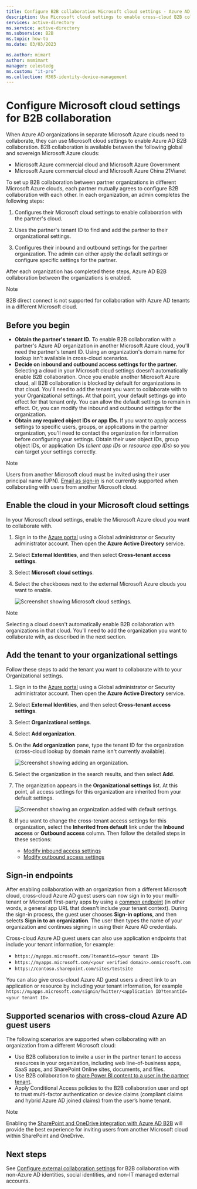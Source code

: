 ```yaml
---
title: Configure B2B collaboration Microsoft cloud settings - Azure AD
description: Use Microsoft cloud settings to enable cross-cloud B2B collaboration between sovereign (national) Microsoft Azure clouds.
services: active-directory
ms.service: active-directory
ms.subservice: B2B
ms.topic: how-to
ms.date: 03/03/2023

ms.author: mimart
author: msmimart
manager: celestedg
ms.custom: "it-pro"
ms.collection: M365-identity-device-management
---
```


# Configure Microsoft cloud settings for B2B collaboration

When Azure AD organizations in separate Microsoft Azure clouds need to collaborate, they can use Microsoft cloud settings to enable Azure AD B2B collaboration. B2B collaboration is available between the following global and sovereign Microsoft Azure clouds:

- Microsoft Azure commercial cloud and Microsoft Azure Government
- Microsoft Azure commercial cloud and Microsoft Azure China 21Vianet

To set up B2B collaboration between partner organizations in different Microsoft Azure clouds, each partner mutually agrees to configure B2B collaboration with each other. In each organization, an admin completes the following steps:

1. Configures their Microsoft cloud settings to enable collaboration with the partner's cloud.

1. Uses the partner's tenant ID to find and add the partner to their organizational settings.

1. Configures their inbound and outbound settings for the partner organization. The admin can either apply the default settings or configure specific settings for the partner.

After each organization has completed these steps, Azure AD B2B collaboration between the organizations is enabled.

> [!NOTE]
> B2B direct connect is not supported for collaboration with Azure AD tenants in a different Microsoft cloud.

## Before you begin

- **Obtain the partner's tenant ID.** To enable B2B collaboration with a partner's Azure AD organization in another Microsoft Azure cloud, you'll need the partner's tenant ID. Using an organization's domain name for lookup isn't available in cross-cloud scenarios.
- **Decide on inbound and outbound access settings for the partner.** Selecting a cloud in your Microsoft cloud settings doesn't automatically enable B2B collaboration. Once you enable another Microsoft Azure cloud, all B2B collaboration is blocked by default for organizations in that cloud. You'll need to add the tenant you want to collaborate with to your Organizational settings. At that point, your default settings go into effect for that tenant only. You can allow the default settings to remain in effect. Or, you can modify the inbound and outbound settings for the organization.
- **Obtain any required object IDs or app IDs.** If you want to apply access settings to specific users, groups, or applications in the partner organization, you'll need to contact the organization for information before configuring your settings. Obtain their user object IDs, group object IDs, or application IDs (*client app IDs* or *resource app IDs*) so you can target your settings correctly.

> [!NOTE]
> Users from another Microsoft cloud must be invited using their user principal name (UPN). [Email as sign-in](../authentication/howto-authentication-use-email-signin.md#b2b-guest-user-sign-in-with-an-email-address) is not currently supported when collaborating with users from another Microsoft cloud.

## Enable the cloud in your Microsoft cloud settings

In your Microsoft cloud settings, enable the Microsoft Azure cloud you want to collaborate with.

1. Sign in to the [Azure portal](https://portal.azure.com) using a Global administrator or Security administrator account. Then open the **Azure Active Directory** service.
1. Select **External Identities**, and then select **Cross-tenant access settings**.
1. Select **Microsoft cloud settings**.
1. Select the checkboxes next to the external Microsoft Azure clouds you want to enable.

   ![Screenshot showing Microsoft cloud settings.](media/cross-cloud-settings/cross-cloud-settings.png)

> [!NOTE]
> Selecting a cloud doesn't automatically enable B2B collaboration with organizations in that cloud. You'll need to add the organization you want to collaborate with, as described in the next section.

## Add the tenant to your organizational settings

Follow these steps to add the tenant you want to collaborate with to your Organizational settings.

1. Sign in to the [Azure portal](https://portal.azure.com) using a Global administrator or Security administrator account. Then open the **Azure Active Directory** service.
1. Select **External Identities**, and then select **Cross-tenant access settings**.
1. Select **Organizational settings**.
1. Select **Add organization**.
1. On the **Add organization** pane, type the tenant ID for the organization (cross-cloud lookup by domain name isn't currently available).

   ![Screenshot showing adding an organization.](media/cross-cloud-settings/cross-tenant-add-organization.png)

1. Select the organization in the search results, and then select **Add**.
1. The organization appears in the **Organizational settings** list. At this point, all access settings for this organization are inherited from your default settings.

   ![Screenshot showing an organization added with default settings.](media/cross-cloud-settings/org-specific-settings-inherited.png)

1. If you want to change the cross-tenant access settings for this organization, select the **Inherited from default** link under the **Inbound access** or **Outbound access** column. Then follow the detailed steps in these sections:

   - [Modify inbound access settings](cross-tenant-access-settings-b2b-collaboration.md#modify-inbound-access-settings)
   - [Modify outbound access settings](cross-tenant-access-settings-b2b-collaboration.md#modify-outbound-access-settings)

## Sign-in endpoints

After enabling collaboration with an organization from a different Microsoft cloud, cross-cloud Azure AD guest users can now sign in to your multi-tenant or Microsoft first-party apps by using a [common endpoint](redemption-experience.md#redemption-and-sign-in-through-a-common-endpoint) (in other words, a general app URL that doesn't include your tenant context). During the sign-in process, the guest user chooses **Sign-in options**, and then selects **Sign in to an organization**. The user then types the name of your organization and continues signing in using their Azure AD credentials.

Cross-cloud Azure AD guest users can also use application endpoints that include your tenant information, for example:

  * `https://myapps.microsoft.com/?tenantid=<your tenant ID>`
  * `https://myapps.microsoft.com/<your verified domain>.onmicrosoft.com`
  * `https://contoso.sharepoint.com/sites/testsite`

You can also give cross-cloud Azure AD guest users a direct link to an application or resource by including your tenant information, for example `https://myapps.microsoft.com/signin/Twitter/<application ID?tenantId=<your tenant ID>`.

## Supported scenarios with cross-cloud Azure AD guest users

The following scenarios are supported when collaborating with an organization from a different Microsoft cloud:

- Use B2B collaboration to invite a user in the partner tenant to access resources in your organization, including web line-of-business apps, SaaS apps, and SharePoint Online sites, documents, and files.
- Use B2B collaboration to [share Power BI content to a user in the partner tenant](/power-bi/enterprise/service-admin-azure-ad-b2b#cross-cloud-b2b).
- Apply Conditional Access policies to the B2B collaboration user and opt to trust multi-factor authentication or device claims (compliant claims and hybrid Azure AD joined claims) from the user’s home tenant.

> [!NOTE]
> Enabling the [SharePoint and OneDrive integration with Azure AD B2B](/sharepoint/sharepoint-azureb2b-integration) will provide the best experience for inviting users from another Microsoft cloud within SharePoint and OneDrive.

## Next steps

See [Configure external collaboration settings](external-collaboration-settings-configure.md) for B2B collaboration with non-Azure AD identities, social identities, and non-IT managed external accounts.